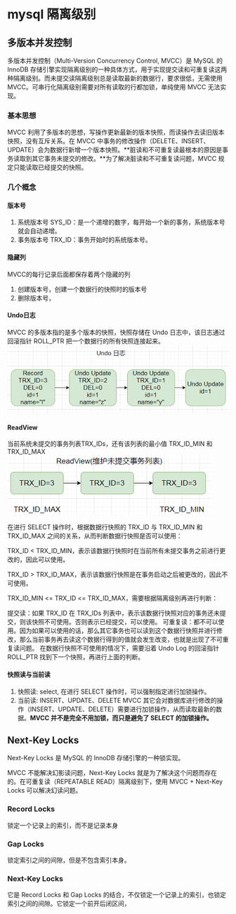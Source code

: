 # mysql 隔离级别

## 多版本并发控制

多版本并发控制（Multi-Version Concurrency Control, MVCC）是 MySQL 的 InnoDB 存储引擎实现隔离级别的一种具体方式，用于实现提交读和可重复读这两种隔离级别。而未提交读隔离级别总是读取最新的数据行，要求很低，无需使用 MVCC。可串行化隔离级别需要对所有读取的行都加锁，单纯使用 MVCC 无法实现。

### 基本思想
MVCC 利用了多版本的思想，写操作更新最新的版本快照，而读操作去读旧版本快照，没有互斥关系。在 MVCC 中事务的修改操作（DELETE、INSERT、UPDATE）会为数据行新增一个版本快照。**脏读和不可重复读最根本的原因是事务读取到其它事务未提交的修改。**为了解决脏读和不可重复读问题，MVCC 规定只能读取已经提交的快照。

### 几个概念

#### 版本号
1. 系统版本号 SYS_ID：是一个递增的数字，每开始一个新的事务，系统版本号就会自动递增。
2. 事务版本号 TRX_ID：事务开始时的系统版本号。

#### 隐藏列

MVCC的每行记录后面都保存着两个隐藏的列

1. 创建版本号，创建一个数据行的快照时的版本号
2. 删除版本号，


#### Undo日志

MVCC 的多版本指的是多个版本的快照，快照存储在 Undo 日志中，该日志通过回滚指针 ROLL_PTR 把一个数据行的所有快照连接起来。
![title](https://raw.githubusercontent.com/pallcard/noteImg/master/noteImg/2020/03/28/1585408333610-1585408333698.png)

#### ReadView
当前系统未提交的事务列表TRX_IDs，还有该列表的最小值 TRX_ID_MIN 和 TRX_ID_MAX
![title](https://raw.githubusercontent.com/pallcard/noteImg/master/noteImg/2020/03/28/1585408417324-1585408417327.png)

在进行 SELECT 操作时，根据数据行快照的 TRX_ID 与 TRX_ID_MIN 和 TRX_ID_MAX 之间的关系，从而判断数据行快照是否可以使用：

TRX_ID < TRX_ID_MIN，表示该数据行快照时在当前所有未提交事务之前进行更改的，因此可以使用。

TRX_ID > TRX_ID_MAX，表示该数据行快照是在事务启动之后被更改的，因此不可使用。

TRX_ID_MIN <= TRX_ID <= TRX_ID_MAX，需要根据隔离级别再进行判断：

提交读：如果 TRX_ID 在 TRX_IDs 列表中，表示该数据行快照对应的事务还未提交，则该快照不可使用。否则表示已经提交，可以使用。
可重复读：都不可以使用。因为如果可以使用的话，那么其它事务也可以读到这个数据行快照并进行修改，那么当前事务再去读这个数据行得到的值就会发生改变，也就是出现了不可重复读问题。
在数据行快照不可使用的情况下，需要沿着 Undo Log 的回滚指针 ROLL_PTR 找到下一个快照，再进行上面的判断。

#### 快照读与当前读
1. 快照读:  select, 在进行 SELECT 操作时，可以强制指定进行加锁操作。
2. 当前读:  INSERT、UPDATE、DELETE
MVCC 其它会对数据库进行修改的操作（INSERT、UPDATE、DELETE）需要进行加锁操作，从而读取最新的数据。**MVCC 并不是完全不用加锁，而只是避免了 SELECT 的加锁操作。**

## Next-Key Locks
Next-Key Locks 是 MySQL 的 InnoDB 存储引擎的一种锁实现。

MVCC 不能解决幻影读问题，Next-Key Locks 就是为了解决这个问题而存在的。在可重复读（REPEATABLE READ）隔离级别下，使用 MVCC + Next-Key Locks 可以解决幻读问题。

### Record Locks
锁定一个记录上的索引，而不是记录本身

### Gap Locks
锁定索引之间的间隙，但是不包含索引本身。

### Next-Key Locks
它是 Record Locks 和 Gap Locks 的结合，不仅锁定一个记录上的索引，也锁定索引之间的间隙。它锁定一个前开后闭区间，